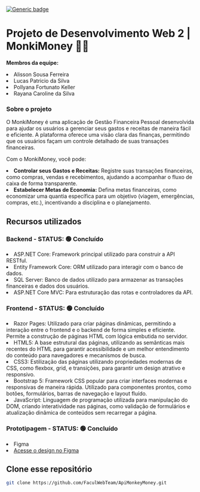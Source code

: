 [![Generic badge](https://img.shields.io/badge/STATUS%20DO%20PROJETO-CONCLUIDO-green)](https://shields.io/)

# Projeto de Desenvolvimento Web 2 | MonkiMoney 🐒💸
<p><b>Membros da equipe:</b></p>
<li>Alisson Sousa Ferreira</li>
<li>Lucas Patricio da Silva</li>
<li>Pollyana Fortunato Keller </li>
<li>Rayana Caroline da Silva</li>

<h3>Sobre o projeto</h3>
<p>O MonkiMoney é uma aplicação de Gestão Financeira Pessoal desenvolvida para ajudar os usuários a gerenciar seus gastos e receitas de maneira fácil e eficiente. A plataforma oferece uma visão clara das finanças, permitindo que os usuários façam um controle detalhado de suas transações financeiras.</p>

<p>Com o MonkiMoney, você pode:</p>

<li><b>Controlar seus Gastos e Receitas:</b> Registre suas transações financeiras, como compras, vendas e recebimentos, ajudando a acompanhar o fluxo de caixa de forma transparente.</li>

<li><b>Estabelecer Metas de Economia:</b> Defina metas financeiras, como economizar uma quantia específica para um objetivo (viagem, emergências, compras, etc.), incentivando a disciplina e o planejamento.</li>

## Recursos utilizados
<h3>Backend - STATUS: 🟢 Concluído </h3>
<li>ASP.NET Core: Framework principal utilizado para construir a API RESTful.</li>
<li>Entity Framework Core: ORM utilizado para interagir com o banco de dados.</li>
<li>SQL Server: Banco de dados utilizado para armazenar as transações financeiras e dados dos usuários.</li>
<li>ASP.NET Core MVC: Para estruturação das rotas e controladores da API.</li>

<h3>Frontend - STATUS: 🟢 Concluído </h3>
<li>Razor Pages: Utilizado para criar páginas dinâmicas, permitindo a interação entre o frontend e o backend de forma simples e eficiente. Permite a construção de páginas HTML com lógica embutida no servidor.</li>
<li>HTML5: A base estrutural das páginas, utilizando as semânticas mais recentes do HTML para garantir acessibilidade e um melhor entendimento do conteúdo para navegadores e mecanismos de busca.</li>
<li>CSS3: Estilização das páginas utilizando propriedades modernas de CSS, como flexbox, grid, e transições, para garantir um design atrativo e responsivo.</li>
<li>Bootstrap 5: Framework CSS popular para criar interfaces modernas e responsivas de maneira rápida. Utilizado para componentes prontos, como botões, formulários, barras de navegação e layout fluído.</li>
<li>JavaScript: Linguagem de programação utilizada para manipulação do DOM, criando interatividade nas páginas, como validação de formulários e atualização dinâmica de conteúdos sem recarregar a página.</li>
<h3>Prototipagem - STATUS: 🟢 Concluído</h3>
<li>Figma</li>
<li><a href="https://www.figma.com/design/cQbVID5jHFaUfLBhSTZzL4/MonkiMoneyApp?node-id=0-1&node-type=canvas&t=dfIQa5Vv7jrGOUjI-0" target="_blank">Acesse o design no Figma</a></li>

## Clone esse repositório
```bash
git clone https://github.com/FaculWebTeam/ApiMonkeyMoney.git
```
